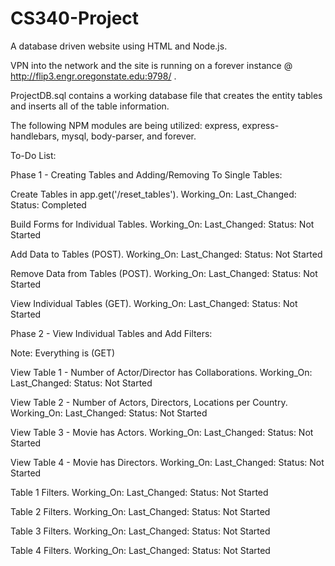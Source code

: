 # CS340-Project
A database driven website using HTML and Node.js.

VPN into the network and the site is running on a forever instance @ http://flip3.engr.oregonstate.edu:9798/ .

ProjectDB.sql contains a working database file that creates the entity tables and inserts all of the table information.

The following NPM modules are being utilized: express, express-handlebars, mysql, body-parser, and forever.


To-Do List:

Phase 1 - Creating Tables and Adding/Removing To Single Tables:


Create Tables in app.get('/reset_tables').      Working_On:     Last_Changed:   Status: Completed

Build Forms for Individual Tables.      Working_On:     Last_Changed:   Status: Not Started

Add Data to Tables (POST).      Working_On:     Last_Changed:   Status: Not Started

Remove Data from Tables (POST).      Working_On:     Last_Changed:   Status: Not Started

View Individual Tables (GET).      Working_On:     Last_Changed:   Status: Not Started


Phase 2 - View Individual Tables and Add Filters:

Note: Everything is (GET)

View Table 1 - Number of Actor/Director has Collaborations.       Working_On:     Last_Changed:   Status: Not Started

View Table 2 - Number of Actors, Directors, Locations per Country.       Working_On:     Last_Changed:   Status: Not Started

View Table 3 - Movie has Actors.      Working_On:     Last_Changed:   Status: Not Started

View Table 4 - Movie has Directors.      Working_On:     Last_Changed:   Status: Not Started

Table 1 Filters.       Working_On:     Last_Changed:   Status: Not Started

Table 2 Filters.       Working_On:     Last_Changed:   Status: Not Started

Table 3 Filters.       Working_On:     Last_Changed:   Status: Not Started

Table 4 Filters.       Working_On:     Last_Changed:   Status: Not Started
